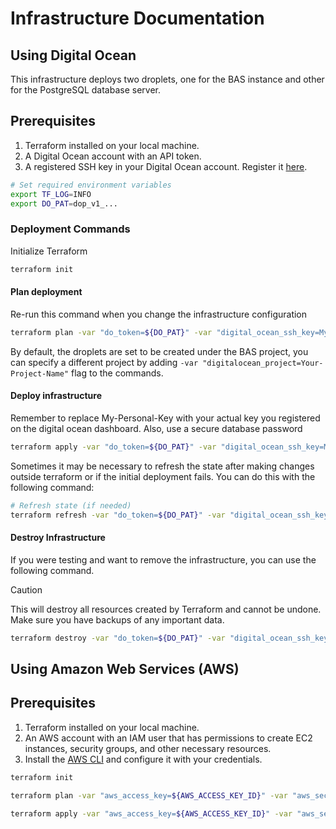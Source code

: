 
# Infrastructure Documentation

## Using Digital Ocean

This infrastructure deploys two droplets, one for the BAS instance and other for the PostgreSQL database server.

## Prerequisites

1. Terraform installed on your local machine.
2. A Digital Ocean account with an API token.
3. A registered SSH key in your Digital Ocean account. Register it [here](https://cloud.digitalocean.com/account/security).

```bash
# Set required environment variables
export TF_LOG=INFO
export DO_PAT=dop_v1_...
```

### Deployment Commands

Initialize Terraform

```bash
terraform init 
```

#### Plan deployment

Re-run this command when you change the infrastructure configuration

```bash
terraform plan -var "do_token=${DO_PAT}" -var "digital_ocean_ssh_key=My-Personal-Key"
```

By default, the droplets are set to be created under the BAS project, you can specify a different project by adding
`-var "digitalocean_project=Your-Project-Name"` flag to the commands.

#### Deploy infrastructure

Remember to replace My-Personal-Key with your actual key you registered on the digital ocean dashboard. Also, use a secure database password

```bash
terraform apply -var "do_token=${DO_PAT}" -var "digital_ocean_ssh_key=My-Personal-Key" -var "pvt_key=~/.ssh/id_rsa" -var "database_password=my-password"
```

Sometimes it may be necessary to refresh the state after making changes outside terraform or if the initial deployment fails. You can do this with the following command:

```bash
# Refresh state (if needed)
terraform refresh -var "do_token=${DO_PAT}" -var "digital_ocean_ssh_key=My-Personal-Key"
```

#### Destroy Infrastructure

If you were testing and want to remove the infrastructure, you can use the following command.

> [!CAUTION]
> This will destroy all resources created by Terraform and cannot be undone. Make sure you have backups of any important data.

```bash
terraform destroy -var "do_token=${DO_PAT}" -var "digital_ocean_ssh_key=My-Personal-Key"
```

## Using Amazon Web Services (AWS)

## Prerequisites
1. Terraform installed on your local machine.
2. An AWS account with an IAM user that has permissions to create EC2 instances, security groups, and other necessary resources.
3. Install the [AWS CLI](https://docs.aws.amazon.com/cli/latest/userguide/cli-chap-getting-started.html) and configure it with your credentials.

```bash
terraform init
```

```bash
terraform plan -var "aws_access_key=${AWS_ACCESS_KEY_ID}" -var "aws_secret_key=${AWS_SECRET_ACCESS_KEY}" -var "ssh_key_name=My-Personal-Key"
```

```bash
terraform apply -var "aws_access_key=${AWS_ACCESS_KEY_ID}" -var "aws_secret_key=${AWS_SECRET_ACCESS_KEY}" -var "ssh_key_name=My-Personal-Key" -var "pvt_key=~/.ssh/id_rsa" -var "database_password=my-password"
```
